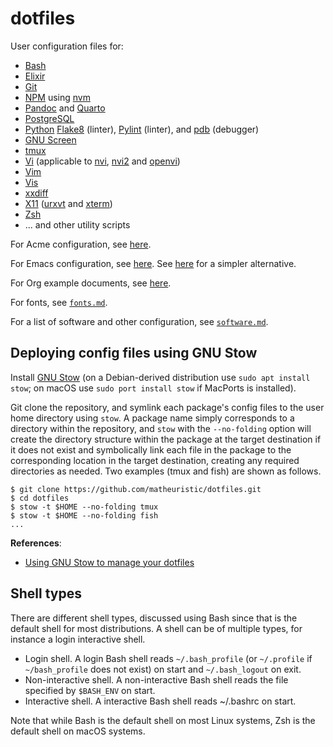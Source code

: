 # dotfiles

User configuration files for:

- [Bash](https://www.gnu.org/software/bash/)
- [Elixir](https://elixir-lang.org/)
- [Git](https://git-scm.com/)
- [NPM](https://www.npmjs.com/) using [nvm](https://github.com/nvm-sh/nvm)
- [Pandoc](https://pandoc.org/) and [Quarto](https://quarto.org/)
- [PostgreSQL](https://www.postgresql.org/)
- [Python](https://www.python.org/)
  [Flake8](https://flake8.pycqa.org/en/latest/) (linter),
  [Pylint](https://www.pylint.org/) (linter), and
  [pdb](https://docs.python.org/3/library/pdb.html) (debugger)
- [GNU Screen](https://www.gnu.org/software/screen/)
- [tmux](https://github.com/tmux/tmux)
- [Vi](https://en.wikipedia.org/wiki/Vi) (applicable to
  [nvi](https://repo.or.cz/nvi.git),
  [nvi2](https://github.com/lichray/nvi2) and
  [openvi](https://github.com/johnsonjh/OpenVi))
- [Vim](https://www.vim.org/)
- [Vis](https://github.com/martanne/vis)
- [xxdiff](https://github.com/blais/xxdiff)
- [X11](https://www.x.org/wiki/) ([urxvt](http://software.schmorp.de/pkg/rxvt-unicode.html) and [xterm](https://invisible-island.net/xterm/))
- [Zsh](https://www.zsh.org/)
- ... and other utility scripts

For Acme configuration, see [here](https://github.com/matheuristic/plan9port-config).

For Emacs configuration, see [here](https://github.com/matheuristic/emacs-config).
See [here](https://emacs.amodernist.com/) for a simpler alternative.

For Org example documents, see [here](https://github.com/matheuristic/org-examples).

For fonts, see [`fonts.md`](fonts.md).

For a list of software and other configuration, see [`software.md`](software.md).

## Deploying config files using GNU Stow

Install [GNU Stow](https://www.gnu.org/software/stow/) (on a
Debian-derived distribution use `sudo apt install stow`; on macOS use
`sudo port install stow` if MacPorts is installed).

Git clone the repository, and symlink each package's config files to
the user home directory using `stow`. A package name simply
corresponds to a directory within the repository, and `stow` with the
`--no-folding` option will create the directory structure within the
package at the target destination if it does not exist and
symbolically link each file in the package to the corresponding
location in the target destination, creating any required directories
as needed. Two examples (tmux and fish) are shown as follows.

```Shell
$ git clone https://github.com/matheuristic/dotfiles.git
$ cd dotfiles
$ stow -t $HOME --no-folding tmux
$ stow -t $HOME --no-folding fish
...
```

**References**:

- [Using GNU Stow to manage your dotfiles](http://brandon.invergo.net/news/2012-05-26-using-gnu-stow-to-manage-your-dotfiles.html)

## Shell types

There are different shell types, discussed using Bash since that is
the default shell for most distributions. A shell can be of multiple
types, for instance a login interactive shell.

- Login shell. A login Bash shell reads `~/.bash_profile` (or
  `~/.profile` if `~/bash_profile` does not exist) on start and
  `~/.bash_logout` on exit.
- Non-interactive shell. A non-interactive Bash shell reads the file
  specified by `$BASH_ENV` on start.
- Interactive shell. A interactive Bash shell reads ~/.bashrc on
  start.

Note that while Bash is the default shell on most Linux systems,
Zsh is the default shell on macOS systems.

